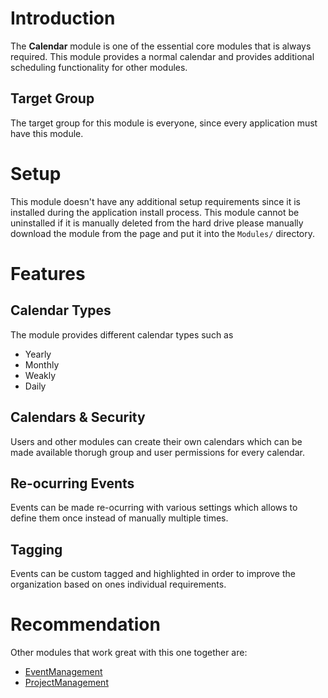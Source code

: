# Introduction

The **Calendar** module is one of the essential core modules that is always required. This module provides a normal calendar and provides additional scheduling functionality for other modules.

## Target Group

The target group for this module is everyone, since every application must have this module.

# Setup

This module doesn't have any additional setup requirements since it is installed during the application install process. This module cannot be uninstalled if it is manually deleted from the hard drive please manually download the module from the page and put it into the `Modules/` directory.

# Features

## Calendar Types

The module provides different calendar types such as

* Yearly
* Monthly
* Weakly
* Daily

## Calendars & Security

Users and other modules can create their own calendars which can be made available thorugh group and user permissions for every calendar.

## Re-ocurring Events

Events can be made re-ocurring with various settings which allows to define them once instead of manually multiple times.

## Tagging

Events can be custom tagged and highlighted in order to improve the organization based on ones individual requirements.

# Recommendation

Other modules that work great with this one together are:

* [EventManagement](EventManagement)
* [ProjectManagement](ProjectManagement)

